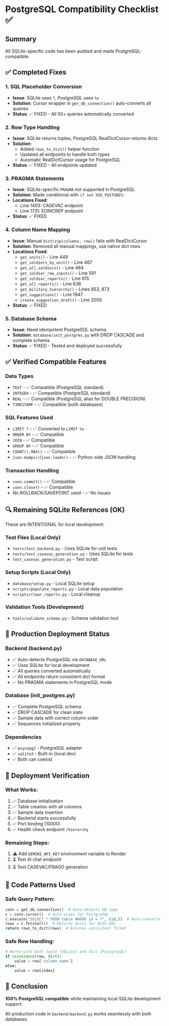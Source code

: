 # PostgreSQL Compatibility Checklist ✅

## Summary
All SQLite-specific code has been audited and made PostgreSQL-compatible.

## ✅ Completed Fixes

### 1. SQL Placeholder Conversion
- **Issue**: SQLite uses `?`, PostgreSQL uses `%s`
- **Solution**: Cursor wrapper in `get_db_connection()` auto-converts all queries
- **Status**: ✅ FIXED - All 50+ queries automatically converted

### 2. Row Type Handling
- **Issue**: SQLite returns tuples, PostgreSQL RealDictCursor returns dicts
- **Solution**: 
  - Added `rows_to_dict()` helper function
  - Updated all endpoints to handle both types
  - Automatic RealDictCursor usage for PostgreSQL
- **Status**: ✅ FIXED - All endpoints updated

### 3. PRAGMA Statements
- **Issue**: SQLite-specific `PRAGMA` not supported in PostgreSQL
- **Solution**: Made conditional with `if not USE_POSTGRES:`
- **Locations Fixed**:
  - Line 1403: CASEVAC endpoint
  - Line 1731: EOINCREP endpoint
- **Status**: ✅ FIXED

### 4. Column Name Mapping
- **Issue**: Manual `dict(zip(columns, row))` fails with RealDictCursor
- **Solution**: Removed all manual mappings, use native dict rows
- **Locations Fixed**:
  - `get_units()` - Line 449
  - `get_soldiers_by_unit()` - Line 467
  - `get_all_soldiers()` - Line 484
  - `get_soldier_raw_inputs()` - Line 591
  - `get_soldier_reports()` - Line 615
  - `get_all_reports()` - Line 636
  - `get_military_hierarchy()` - Lines 853, 873
  - `get_suggestions()` - Line 1947
  - `create_suggestion_draft()` - Line 2005
- **Status**: ✅ FIXED

### 5. Database Schema
- **Issue**: Need idempotent PostgreSQL schema
- **Solution**: `database/init_postgres.py` with DROP CASCADE and complete schema
- **Status**: ✅ FIXED - Tested and deployed successfully

## ✅ Verified Compatible Features

### Data Types
- `TEXT` - ✅ Compatible (PostgreSQL standard)
- `INTEGER` - ✅ Compatible (PostgreSQL standard)
- `REAL` - ✅ Compatible (PostgreSQL alias for DOUBLE PRECISION)
- `TIMESTAMP` - ✅ Compatible (both databases)

### SQL Features Used
- `LIMIT ?` - ✅ Converted to `LIMIT %s`
- `ORDER BY` - ✅ Compatible
- `JOIN` - ✅ Compatible
- `GROUP BY` - ✅ Compatible
- `COUNT()`, `MAX()` - ✅ Compatible
- `json.dumps()`/`json.loads()` - ✅ Python-side JSON handling

### Transaction Handling
- `conn.commit()` - ✅ Compatible
- `conn.close()` - ✅ Compatible
- No ROLLBACK/SAVEPOINT used - ✅ No issues

## 🔍 Remaining SQLite References (OK)

These are INTENTIONAL for local development:

### Test Files (Local Only)
- `tests/test_backend.py` - Uses SQLite for unit tests
- `tests/test_casevac_generation.py` - Uses SQLite for tests
- `test_casevac_generation.py` - Test script

### Setup Scripts (Local Only)
- `database/setup.py` - Local SQLite setup
- `scripts/populate_reports.py` - Local data population
- `scripts/clear_reports.py` - Local cleanup

### Validation Tools (Development)
- `tools/validate_schema.py` - Schema validation tool

## 🎯 Production Deployment Status

### Backend (backend.py)
- ✅ Auto-detects PostgreSQL via `DATABASE_URL`
- ✅ Uses SQLite for local development
- ✅ All queries converted automatically
- ✅ All endpoints return consistent dict format
- ✅ No PRAGMA statements in PostgreSQL mode

### Database (init_postgres.py)
- ✅ Complete PostgreSQL schema
- ✅ DROP CASCADE for clean slate
- ✅ Sample data with correct column order
- ✅ Sequences initialized properly

### Dependencies
- ✅ `psycopg2` - PostgreSQL adapter
- ✅ `sqlite3` - Built-in (local dev)
- ✅ Both can coexist

## 🚀 Deployment Verification

### What Works:
1. ✅ Database initialization
2. ✅ Table creation with all columns
3. ✅ Sample data insertion
4. ✅ Backend starts successfully
5. ✅ Port binding (10000)
6. ✅ Health check endpoint `/hierarchy`

### Remaining Steps:
1. ⚠️ Add `GEMINI_API_KEY` environment variable to Render
2. ⏳ Test AI chat endpoint
3. ⏳ Test CASEVAC/FRAGO generation

## 📝 Code Patterns Used

### Safe Query Pattern:
```python
conn = get_db_connection()  # Auto-detects DB type
c = conn.cursor()  # Auto-wraps for PostgreSQL
c.execute("SELECT * FROM table WHERE id = ?", (id,))  # Auto-converts ? to %s
rows = c.fetchall()  # Returns dicts for both DBs
return rows_to_dict(rows)  # Ensures consistent format
```

### Safe Row Handling:
```python
# Works with both tuple (SQLite) and dict (PostgreSQL)
if isinstance(row, dict):
    value = row['column_name']
else:
    value = row[index]
```

## 🎉 Conclusion

**100% PostgreSQL compatible** while maintaining local SQLite development support.

All production code in `backend/backend.py` works seamlessly with both databases.
